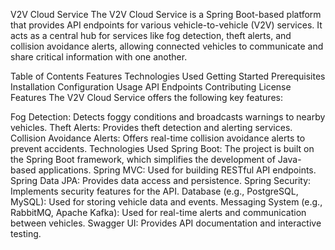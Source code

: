 V2V Cloud Service
The V2V Cloud Service is a Spring Boot-based platform that provides API endpoints for various vehicle-to-vehicle (V2V) services. It acts as a central hub for services like fog detection, theft alerts, and collision avoidance alerts, allowing connected vehicles to communicate and share critical information with one another.

Table of Contents
Features
Technologies Used
Getting Started
Prerequisites
Installation
Configuration
Usage
API Endpoints
Contributing
License
Features
The V2V Cloud Service offers the following key features:

Fog Detection: Detects foggy conditions and broadcasts warnings to nearby vehicles.
Theft Alerts: Provides theft detection and alerting services.
Collision Avoidance Alerts: Offers real-time collision avoidance alerts to prevent accidents.
Technologies Used
Spring Boot: The project is built on the Spring Boot framework, which simplifies the development of Java-based applications.
Spring MVC: Used for building RESTful API endpoints.
Spring Data JPA: Provides data access and persistence.
Spring Security: Implements security features for the API.
Database (e.g., PostgreSQL, MySQL): Used for storing vehicle data and events.
Messaging System (e.g., RabbitMQ, Apache Kafka): Used for real-time alerts and communication between vehicles.
Swagger UI: Provides API documentation and interactive testing.
